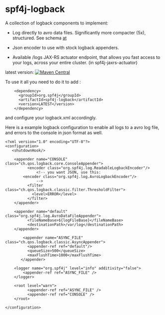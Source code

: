 # spf4j-logback

A collection of logback components to implement:

 * Log directly to avro data files. Significantly more compacter (5x), structured. See schema [at](https://zolyfarkas.github.io/core-schema/avrodoc.html#/schema/org%2Fspf4j%2Fbase%2Favro%2FLogRecord.avsc/org.spf4j.base.avro.LogRecord)

 * Json encoder to use with stock logback appenders.

 * Available /logs JAX-RS actuator endpoint, that allows you fast access to your logs, across your entire cluster. (in spf4j-jaxrs-actuator)

 latest version: [![Maven Central](https://maven-badges.herokuapp.com/maven-central/org.spf4j/spf4j-logback/badge.svg)](https://maven-badges.herokuapp.com/maven-central/org.spf4j/spf4j-logback/)


To use it all you need to do it to add :

```
    <dependency>
      <groupId>org.spf4j</groupId>
      <artifactId>spf4j-logback</artifactId>
      <version>LATEST</version>
    </dependency>
```

and configure your logback.xml accordingly.

Here is a example logback configuration to enable all logs to a avro log file, and errors to the console in json format as well.

```
<?xml version="1.0" encoding="UTF-8"?>
<configuration>
   <shutdownHook/>

  	<appender name="CONSOLE" class="ch.qos.logback.core.ConsoleAppender">
          <encoder class="org.spf4j.log.ReadableLogbackEncoder"/>
              <!-- you want JSON, use this:
		<encoder class="org.spf4j.log.AvroLogbackEncoder"/>
              -->
          <filter class="ch.qos.logback.classic.filter.ThresholdFilter">
            <level>ERROR</level>
          </filter>
	</appender>

	<appender name="default" class="org.spf4j.log.AvroDataFileAppender">
          <fileNameBase>${logFileBase}</fileNameBase>
          <destinationPath>/var/log</destinationPath>
	</appender>

        <appender name="ASYNC_FILE" class="ch.qos.logback.classic.AsyncAppender">
          <appender-ref ref="default"/>
          <queueSize>500</queueSize>
          <maxFlushTime>1000</maxFlushTime>
       </appender>

	<logger name="org.spf4j" level="info" additivity="false">
		<appender-ref ref="ASYNC_FILE" />
	</logger>

	<root level="warn">
          <appender-ref ref="ASYNC_FILE" />
          <appender-ref ref="CONSOLE" />
	</root>

</configuration>
```
